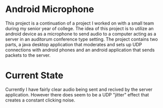 # Android Microphone

This project is a continuation of a project I worked on with a small team during my senior year of college. The idea of this project is to utilize an android device as a microphone to send audio to a computer acting as a server in an auditorum conference type setting. The project contains two parts, a java desktop application that moderates and sets up UDP connections with android phones and an android application that sends packets to the server.

# Current State

Currently I have fairly clear audio being sent and recived by the server application. However there does seem to be a UDP "jitter" effect that creates a constant clicking noise. 
